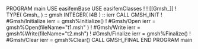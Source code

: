 PROGRAM main
  USE easifemBase
  USE easifemClasses
  !
  ! [[Gmsh_]]
  !
  TYPE( Gmsh_ ) :: gmsh
  INTEGER( I4B ) :: ierr
  CALL GMSH_INIT
  ! #Gmsh/Initialize
  ierr = gmsh%Initialize()
  ! #Gmsh/Open
  ierr = gmsh%Open(fileName="t1.msh" )
  ! #Gmsh/Write
  ierr = gmsh%Write(fileName="t2.msh")
  ! #Gmsh/Finalize
  ierr = gmsh%Finalize()
  ! #Gmsh/Clear
  ierr = gmsh%Clear()
  CALL GMSH_FINAL
END PROGRAM main